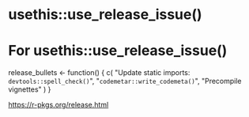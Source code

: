 # usethis::use_release_issue()
# For usethis::use_release_issue()
release_bullets <- function() {
  c(
    "Update static imports: `devtools::spell_check()`",
    "`codemetar::write_codemeta()`",
    "Precompile vignettes"
  )
}

https://r-pkgs.org/release.html